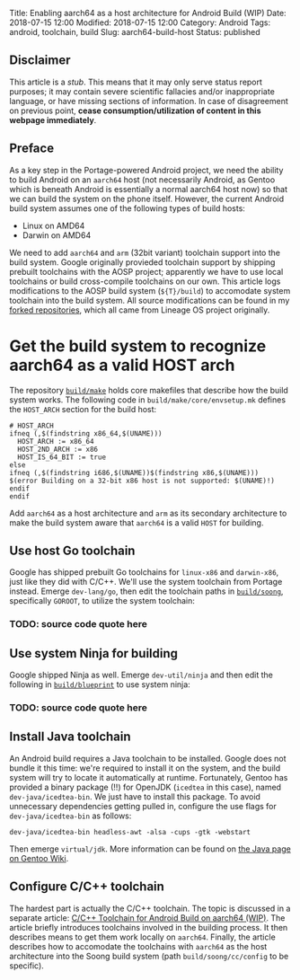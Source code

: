 Title: Enabling aarch64 as a host architecture for Android Build (WIP)
Date: 2018-07-15 12:00
Modified: 2018-07-15 12:00
Category: Android
Tags: android, toolchain, build
Slug: aarch64-build-host
Status: published

## Disclaimer

This article is a *stub*.  This means that it may only serve status report purposes; it may contain severe scientific fallacies and/or inappropriate language, or have missing sections of information.  In case of disagreement on previous point, **cease consumption/utilization of content in this webpage immediately**.

## Preface

As a key step in the Portage-powered Android project, we need the ability to build Android on an `aarch64` host (not necessarily Android, as Gentoo which is beneath Android is essentially a normal aarch64 host now) so that we can build the system on the phone itself.  However, the current Android build system assumes one of the following types of build hosts:

  * Linux on AMD64
  * Darwin on AMD64

We need to add `aarch64` and `arm` (32bit variant) toolchain support into the build system.  Google originally provieded toolchain support by shipping prebuilt toolchains with the AOSP project; apparently we have to use local toolchains or build cross-compile toolchains on our own.  This article logs modifications to the AOSP build system (`${T}/build`) to accomodate system toolchain into the build system.  All source modifications can be found in my [forked repositories](https://github.com/KireinaHoro?tab=repositories), which all came from Lineage OS project originally.

# Get the build system to recognize aarch64 as a valid HOST arch

The repository [`build/make`](https://github.com/KireinaHoro/android_build) holds core makefiles that describe how the build system works.  The following code in `build/make/core/envsetup.mk` defines the `HOST_ARCH` section for the build host:

```make
# HOST_ARCH
ifneq (,$(findstring x86_64,$(UNAME)))
  HOST_ARCH := x86_64
  HOST_2ND_ARCH := x86
  HOST_IS_64_BIT := true
else
ifneq (,$(findstring i686,$(UNAME))$(findstring x86,$(UNAME)))
$(error Building on a 32-bit x86 host is not supported: $(UNAME)!)
endif
endif
```

Add `aarch64` as a host architecture and `arm` as its secondary architecture to make the build system aware that `aarch64` is a valid `HOST` for building.

## Use host Go toolchain

Google has shipped prebuilt Go toolchains for `linux-x86` and `darwin-x86`, just like they did with C/C++.  We'll use the system toolchain from Portage instead.  Emerge `dev-lang/go`, then edit the toolchain paths in [`build/soong`](https://github.com/KireinaHoro/android_build_soong), specifically `GOROOT`, to utilize the system toolchain:

### TODO: source code quote here

## Use system Ninja for building

Google shipped Ninja as well.  Emerge `dev-util/ninja` and then edit the following in [`build/blueprint`](#stub) to use system ninja:

### TODO: source code quote here

## Install Java toolchain

An Android build requires a Java toolchain to be installed.  Google does not bundle it this time: we're required to install it on the system, and the build system will try to locate it automatically at runtime.  Fortunately, Gentoo has provided a binary package (!!) for OpenJDK (`icedtea` in this case), named `dev-java/icedtea-bin`.  We just have to install this package.  To avoid unnecessary dependencies getting pulled in, configure the use flags for `dev-java/icedtea-bin` as follows:

    dev-java/icedtea-bin headless-awt -alsa -cups -gtk -webstart

Then emerge `virtual/jdk`.  More information can be found on [the Java page on Gentoo Wiki](https://wiki.gentoo.org/wiki/Java).

## Configure C/C++ toolchain

The hardest part is actually the C/C++ toolchain.  The topic is discussed in a separate article: [C/C++ Toolchain for Android Build on aarch64 (WIP)]({filename}toolchain-for-android.md).  The article briefly introduces toolchains involved in the building process.  It then describes means to get them work locally on `aarch64`.  Finally, the article describes how to accomodate the toolchains with `aarch64` as the host architecture into the Soong build system (path `build/soong/cc/config` to be specific).

